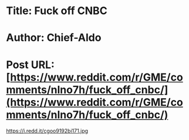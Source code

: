 # Title: Fuck off CNBC
# Author: Chief-Aldo
# Post URL: [https://www.reddit.com/r/GME/comments/nlno7h/fuck_off_cnbc/](https://www.reddit.com/r/GME/comments/nlno7h/fuck_off_cnbc/)


https://i.redd.it/cgoo9192bi171.jpg